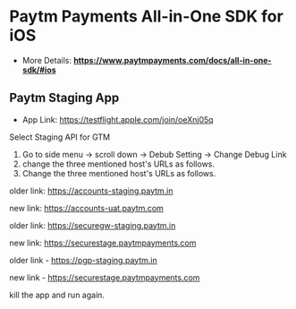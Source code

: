 # Paytm Payments All-in-One SDK for iOS
* More Details: **https://www.paytmpayments.com/docs/all-in-one-sdk/#ios**

## Paytm Staging App
* App Link: https://testflight.apple.com/join/oeXnj05q

Select Staging API for GTM
1. Go to side menu -> scroll down -> Debub Setting -> Change Debug Link
2. change the three mentioned host's URLs as follows.
2. Change the three mentioned host's URLs as follows.

older link: https://accounts-staging.paytm.in

new link:  https://accounts-uat.paytm.com

older link: https://securegw-staging.paytm.in

new link:  https://securestage.paytmpayments.com

older link - https://pgp-staging.paytm.in 

new link - https://securestage.paytmpayments.com

kill the app and run again.
